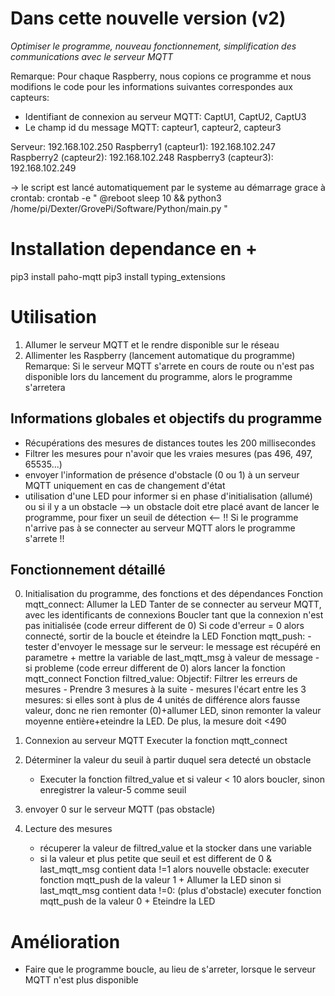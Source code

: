 # Dans cette nouvelle version (v2)
*Optimiser le programme, nouveau fonctionnement, simplification des communications avec le serveur MQTT*

Remarque: Pour chaque Raspberry, nous copions ce programme et nous modifions le code pour les informations suivantes correspondes aux capteurs:
- Identifiant de connexion au serveur MQTT: CaptU1, CaptU2, CaptU3
- Le champ id du message MQTT: capteur1, capteur2, capteur3

Serveur: 192.168.102.250
Raspberry1 (capteur1): 192.168.102.247
Raspberry2 (capteur2): 192.168.102.248
Raspberry3 (capteur3): 192.168.102.249

-> le script est lancé automatiquement par le systeme au démarrage grace à crontab:
crontab -e
"
@reboot sleep 10 && python3 /home/pi/Dexter/GrovePi/Software/Python/main.py
"


# Installation dependance en +
pip3 install paho-mqtt
pip3 install typing_extensions


# Utilisation
1. Allumer le serveur MQTT et le rendre disponible sur le réseau
2. Allimenter les Raspberry (lancement automatique du programme)
Remarque: Si le serveur MQTT s'arrete en cours de route ou n'est pas disponible lors du lancement du programme, alors le programme s'arretera

## Informations globales et objectifs du programme
- Récupérations des mesures de distances toutes les 200 millisecondes
- Filtrer les mesures pour n'avoir que les vraies mesures (pas 496, 497, 65535...)
- envoyer l'information de présence d'obstacle (0 ou 1) à un serveur MQTT uniquement en cas de changement d'état
- utilisation d'une LED pour informer si en phase d'initialisation (allumé) ou si il y a un obstacle
--> un obstacle doit etre placé avant de lancer le programme, pour fixer un seuil de détection <--
!! Si le programme n'arrive pas à se connecter au serveur MQTT alors le programme s'arrete !!

## Fonctionnement détaillé
0. Initialisation du programme, des fonctions et des dépendances
    Fonction mqtt_connect:
        Allumer la LED
        Tanter de se connecter au serveur MQTT, avec les identificants de connexions
        Boucler tant que la connexion n'est pas initialisée (code erreur different de 0)
        Si code d'erreur = 0 alors connecté, sortir de la boucle et éteindre la LED
    Fonction mqtt_push:
        - tester d'envoyer le message sur le serveur: le message est récupéré en parametre
            + mettre la variable de last_mqtt_msg à valeur de message
        - si probleme (code erreur different de 0) alors lancer la fonction mqtt_connect
    Fonction filtred_value:
        Objectif: Filtrer les erreurs de mesures
        - Prendre 3 mesures à la suite
        - mesures l'écart entre les 3 mesures: si elles sont à plus de 4 unités de différence alors fausse valeur, donc ne rien remonter (0)+allumer LED, sinon remonter la valeur moyenne entière+eteindre la LED. De plus, la mesure doit <490
    

1. Connexion au serveur MQTT
    Executer la fonction mqtt_connect


2. Déterminer la valeur du seuil à partir duquel sera detecté un obstacle
    - Executer la fonction filtred_value et si valeur < 10 alors boucler, sinon enregistrer la valeur-5 comme seuil

3. envoyer 0 sur le serveur MQTT (pas obstacle)


4. Lecture des mesures
    - récuperer la valeur de filtred_value et la stocker dans une variable
    - si la valeur et plus petite que seuil et est different de 0 & last_mqtt_msg contient data !=1 alors nouvelle obstacle: executer fonction mqtt_push de la valeur 1 + Allumer la LED
        sinon si last_mqtt_msg contient data !=0: (plus d'obstacle) executer fonction mqtt_push de la valeur 0 + Eteindre la LED



# Amélioration
- Faire que le programme boucle, au lieu de s'arreter, lorsque le serveur MQTT n'est plus disponible